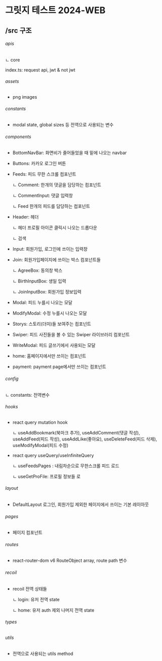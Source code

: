 # 그릿지 테스트 2024-WEB

## /src 구조

###### apis
ㄴ core

index.ts: request api, jwt & not jwt


###### assets
- png images

###### constants
- modal state, global sizes 등 전역으로 사용되는 변수

###### components
- BottomNavBar: 화면비가 줄어들었을 때 밑에 나오는 navbar

- Buttons: 카카오 로그인 버튼

- Feeds: 피드 무한 스크롤 컴포넌트

  ㄴ Comment: 한개의 댓글을 담당하는 컴포넌트

  ㄴ CommentInput: 댓글 입력창

  ㄴ Feed 한개의 피드를 담당하는 컴포넌트

- Header: 헤더

  ㄴ 헤더 프로필 아이콘 클릭시 나오는 드롭다운

  ㄴ 검색

- Input: 회원가입, 로그인에 쓰이는 입력창

- Join: 회원가입페이지에 쓰이는 박스 컴포넌트들

  ㄴ AgreeBox: 동의창 박스

  ㄴ BirthInputBox: 생일 입력

  ㄴ JoinInputBox: 회원가입 정보입력
  
- Modal: 피드 누를시 나오는 모달

- ModifyModal: 수정 누를시 나오는 모달

- Storys: 스토리(더미)들 보여주는 컴포넌트

- Swiper: 피드 사진들을 볼 수 있는 Swiper 라이브러리 컴포넌트

- WriteModal: 피드 글쓰기에서 사용되는 모달

- home: 홈페이지에서만 쓰이는 컴포넌트

- payment: payment page에서만 쓰이는 컴포넌트


###### config
ㄴ constants: 전역변수


###### hooks
- react query mutation hook

  ㄴ useAddBookmark(북마크 추가), useAddComment(댓글 작성), useAddFeed(피드 작성), useAddLike(좋아요), useDeleteFeed(피드 삭제), useModifyModal(피드 수정)

- react query useQuery/useInfiniteQuery

  ㄴ useFeedsPages : 내림차순으로 무한스크롤 피드 로드

  ㄴ useGetProFile: 프로필 정보들 로


###### layout

  - DefaultLayout 로그인, 회원가입 제외한 페이지에서 쓰이는 기본 레이아웃


###### pages

  - 페이지 컴포넌트


###### routes

  - react-router-dom v6 RouteObject array, route path 변수


###### recoil
  - recoil 전역 상태들

    ㄴ login: 유저 전역 state

    ㄴ home: 유저 auth 제외 나머지 전역 state


###### types


###### utils
- 전역으로 사용되는 utils method

